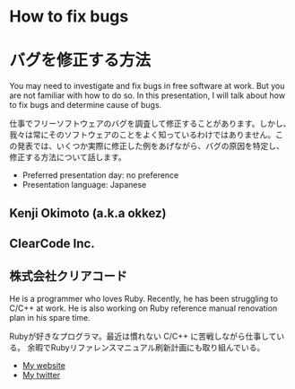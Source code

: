 # How to fix bugs
# バグを修正する方法

You may need to investigate and fix bugs in free software at
work. But you are not familiar with how to do so. In this
presentation, I will talk about how to fix bugs and determine cause of
bugs.

仕事でフリーソフトウェアのバグを調査して修正することがあります。しかし、
我々は常にそのソフトウェアのことをよく知っているわけではありません。こ
の発表では、いくつか実際に修正した例をあげながら、バグの原因を特定し、
修正する方法について話します。

- Preferred presentation day: no preference
- Presentation language: Japanese

## Kenji Okimoto (a.k.a okkez)

##  ClearCode Inc.
## 株式会社クリアコード

He is a programmer who loves Ruby.
Recently, he has been struggling to C/C++ at work.
He is also working on Ruby reference manual renovation plan in his spare time.

Rubyが好きなプログラマ。最近は慣れない C/C++ に苦戦しながら仕事している。
余暇でRubyリファレンスマニュアル刷新計画にも取り組んでいる。

- [My website](http://www.okkez.net)
- [My twitter](https://twitter.com/#!/okkez)

